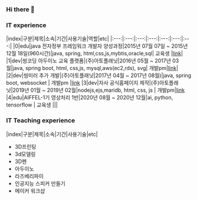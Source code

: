 ### Hi there 👋

### IT experience
|index|구분|제목|소속|기간|사용기술|역할|etc|
|:---:|:---:|:---:|:---:|:---:|:---:|:---:|
|0|edu|java 전자정부 프레임워크 개발자 양성과정|2015년 07월 07일 ~ 2015년 12월 18일(960시간)|java, spring, html,css,js,mybtis,oracle,sql| 교육생 |[link](https://github.com/ittapa/Tippingpoint)|
|1|dev|씽코딩 아두이노 교육 플랫폼|(주)아토플래닛|2016년 05월 ~ 2017년 03월|java, spring boot, html, css,js, mysql,aws(ec2,rds), svg| 개발pm|[link](https://thingcoding.com/)| 
|2|dev|씽미러 추가 개발|(주)아토플래닛|2017년 04월 ~ 2017년 08월)|java, spring boot, websocket | 개발pm |[link](https://thingcoding.com/)
|3|dev|자사 공식홈페이지 제작|(주)아토플래닛|2019년 01월 ~ 2019년 02월|nodejs,ejs,maridb, html, css, js | 개발pm|[link](https://ato-planet.com/)
|4|edu|AIFFEL-1기 영상처리 1반|2020년 08월 ~ 2020년 12월|ai, python, tensorflow | 교육생 |||


### IT Teaching experience
|index|구분|제목|소속|기간|사용기술|etc|
- 3D프린팅
- 3d모델링
- 3D펜
- 아두이노
- 라즈베리파이
- 인공지능 스피커 만들기
- 메이커 워크샵

<!--
**ittapa/ittapa** is a ✨ _special_ ✨ repository because its `README.md` (this file) appears on your GitHub profile.






Here are some ideas to get you started:

- 🔭 I’m currently working on ...
- 🌱 I’m currently learning ...
- 👯 I’m looking to collaborate on ...
- 🤔 I’m looking for help with ...
- 💬 Ask me about ...
- 📫 How to reach me: ...
- 😄 Pronouns: ...
- ⚡ Fun fact: ...
-->
